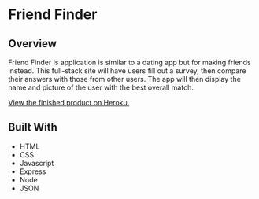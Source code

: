# Friend Finder

## Overview

Friend Finder is application is similar to a dating app but for making friends instead. This full-stack site will have users fill out a survey, then compare their answers with those from other users. The app will then display the name and picture of the user with the best overall match.

<a href="">View the finished product on Heroku.</a>

## Built With

- HTML
- CSS
- Javascript
- Express
- Node
- JSON